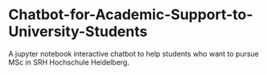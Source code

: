 # Chatbot-for-Academic-Support-to-University-Students
A jupyter notebook interactive chatbot to help students who want to pursue MSc in SRH Hochschule Heidelberg.

